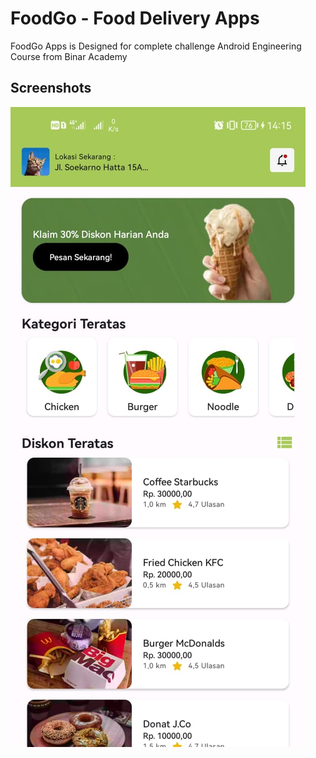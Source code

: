 
# FoodGo - Food Delivery Apps

FoodGo Apps is Designed for complete challenge Android Engineering Course from Binar Academy

## Screenshots

![App Screenshot](screenshot/ss_home.jpeg)

